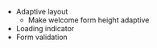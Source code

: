 - Adaptive layout
  - Make welcome form height adaptive
- Loading indicator
- Form validation

<!-- DONE --
- New screens / components
  - sign-in form
  - sign-up form
  - routing in App
  - different link in Header
  - InfoToolTip
-->
